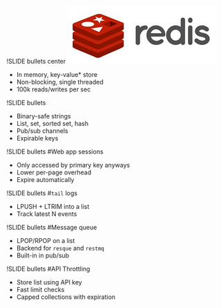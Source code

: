 !SLIDE bullets center
![redis](redis.jpg)  

* In memory, key-value* store
* Non-blocking, single threaded
* 100k reads/writes per sec

!SLIDE bullets
* Binary-safe strings
* List, set, sorted set, hash
* Pub/sub channels
* Expirable keys

!SLIDE bullets
#Web app sessions
* Only accessed by primary key anyways
* Lower per-page overhead
* Expire automatically

!SLIDE bullets
#`tail` logs
* LPUSH + LTRIM into a list
* Track latest N events

!SLIDE bullets
#Message queue
* LPOP/RPOP on a list
* Backend for `resque` and `restmq`
* Built-in in pub/sub

!SLIDE bullets
#API Throttling
* Store list using API key
* Fast limit checks
* Capped collections with expiration

